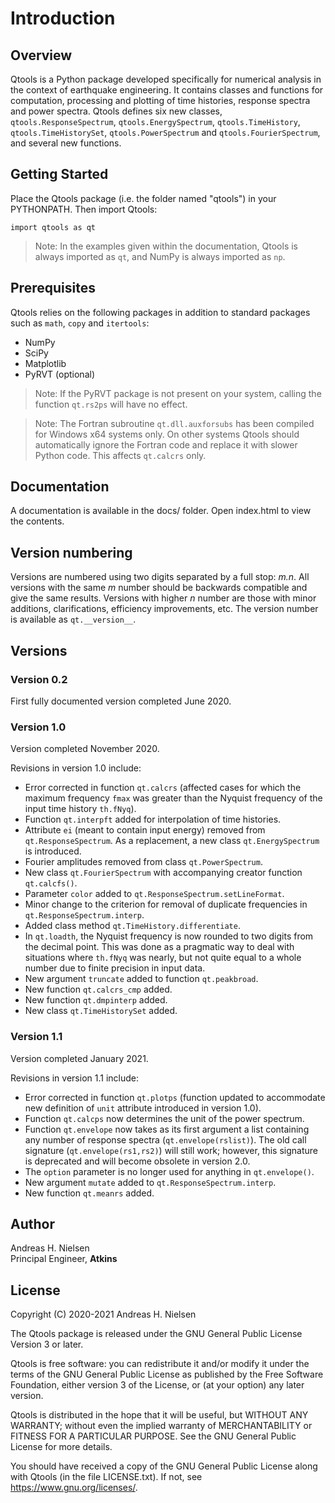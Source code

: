 Introduction
============

Overview
--------

Qtools is a Python package developed specifically for numerical analysis in the context of earthquake engineering.
It contains classes and functions for computation, processing and plotting of time histories, response spectra and
power spectra. Qtools defines six new classes, `qtools.ResponseSpectrum`, `qtools.EnergySpectrum`, `qtools.TimeHistory`,
`qtools.TimeHistorySet`, `qtools.PowerSpectrum` and `qtools.FourierSpectrum`, and several new functions.

Getting Started
---------------

Place the Qtools package (i.e. the folder named "qtools") in your PYTHONPATH. Then import Qtools:

    import qtools as qt

> Note: In the examples given within the documentation, Qtools is always imported as `qt`, and NumPy is always imported as `np`.

Prerequisites
-------------

Qtools relies on the following packages in addition to standard packages such as `math`, `copy` and `itertools`:

* NumPy
* SciPy
* Matplotlib
* PyRVT (optional)

> Note: If the PyRVT package is not present on your system, calling the function `qt.rs2ps` will have no effect.

> Note: The Fortran subroutine `qt.dll.auxforsubs` has been compiled for Windows x64 systems only. On other systems
  Qtools should automatically ignore the Fortran code and replace it with slower Python code. This affects `qt.calcrs`
  only.

Documentation
-------------

A documentation is available in the docs/ folder. Open index.html to view the contents.

Version numbering
-----------------

Versions are numbered using two digits separated by a full stop: *m.n*. All versions with the same *m* number should be backwards
compatible and give the same results. Versions with higher *n* number are those with minor additions, clarifications, efficiency
improvements, etc. The version number is available as `qt.__version__`.

Versions
--------

### Version 0.2

First fully documented version completed June 2020.

### Version 1.0

Version completed November 2020.

Revisions in version 1.0 include:
- Error corrected in function `qt.calcrs` (affected cases for which the maximum frequency `fmax` was greater than the Nyquist
  frequency of the input time history `th.fNyq`).
- Function `qt.interpft` added for interpolation of time histories.
- Attribute `ei` (meant to contain input energy) removed from `qt.ResponseSpectrum`. As a replacement, a new class
  `qt.EnergySpectrum` is introduced.
- Fourier amplitudes removed from class `qt.PowerSpectrum`.
- New class `qt.FourierSpectrum` with accompanying creator function `qt.calcfs()`.
- Parameter `color` added to `qt.ResponseSpectrum.setLineFormat`.
- Minor change to the criterion for removal of duplicate frequencies in `qt.ResponseSpectrum.interp`.
- Added class method `qt.TimeHistory.differentiate`.
- In `qt.loadth`, the Nyquist frequency is now rounded to two digits from the decimal point. This was done as a pragmatic
  way to deal with situations where `th.fNyq` was nearly, but not quite equal to a whole number due to finite precision
  in input data.
- New argument `truncate` added to function `qt.peakbroad`.
- New function `qt.calcrs_cmp` added.
- New function `qt.dmpinterp` added.
- New class `qt.TimeHistorySet` added.

### Version 1.1

Version completed January 2021.

Revisions in version 1.1 include:
- Error corrected in function `qt.plotps` (function updated to accommodate new definition of `unit` attribute
  introduced in version 1.0).
- Function `qt.calcps` now determines the unit of the power spectrum.
- Function `qt.envelope` now takes as its first argument a list containing any number of response spectra (`qt.envelope(rslist)`).
  The old call signature (`qt.envelope(rs1,rs2)`) will still work; however, this signature is deprecated
  and will become obsolete in version 2.0.
- The `option` parameter is no longer used for anything in `qt.envelope()`.
- New argument `mutate` added to `qt.ResponseSpectrum.interp`.
- New function `qt.meanrs` added.

Author
------

Andreas H. Nielsen<br>
Principal Engineer, **Atkins**

License
-------
Copyright (C) 2020-2021 Andreas H. Nielsen

The Qtools package is released under the GNU General Public License Version 3 or later.

Qtools is free software: you can redistribute it and/or modify it under the terms of the GNU General Public License as published by
the Free Software Foundation, either version 3 of the License, or (at your option) any later version.

Qtools is distributed in the hope that it will be useful, but WITHOUT ANY WARRANTY; without even the implied warranty of MERCHANTABILITY or FITNESS FOR A PARTICULAR PURPOSE. See the GNU General Public License for more details.

You should have received a copy of the GNU General Public License along with Qtools (in the file LICENSE.txt). If not, see <https://www.gnu.org/licenses/>.

